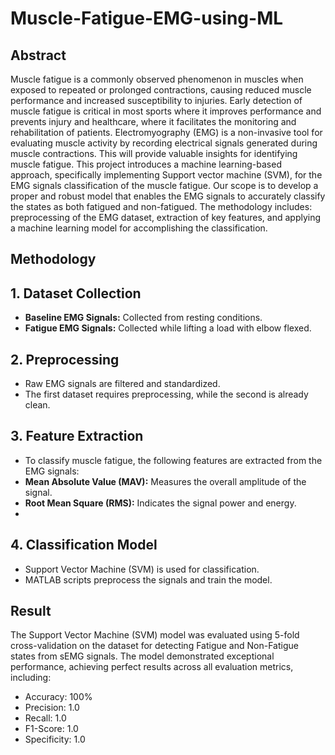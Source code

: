 # Muscle-Fatigue-EMG-using-ML
## Abstract
Muscle fatigue is a commonly observed phenomenon in muscles when exposed to repeated or prolonged contractions, causing reduced muscle performance and increased susceptibility to injuries. Early detection of muscle fatigue is critical in most sports where it improves performance and prevents injury and healthcare, where it facilitates the monitoring and rehabilitation of patients. Electromyography (EMG) is a non-invasive tool for evaluating muscle activity by recording electrical signals generated during muscle contractions. This will provide valuable insights for identifying muscle fatigue. This project introduces a machine learning-based approach, specifically implementing Support vector machine (SVM), for the EMG signals classification of the muscle fatigue. Our scope is to develop a proper and robust model that enables the EMG signals to accurately classify the states as both fatigued and non-fatigued. The methodology includes: preprocessing of the EMG dataset, extraction of key features, and applying a machine learning model for accomplishing the classification. 
## Methodology
## 1. Dataset Collection  
- **Baseline EMG Signals:** Collected from resting conditions.  
- **Fatigue EMG Signals:** Collected while lifting a load with elbow flexed.  

## 2. Preprocessing  
- Raw EMG signals are filtered and standardized.  
- The first dataset requires preprocessing, while the second is already clean.

## 3. Feature Extraction
- To classify muscle fatigue, the following features are extracted from the EMG signals:  
- **Mean Absolute Value (MAV):** Measures the overall amplitude of the signal.  
- **Root Mean Square (RMS):** Indicates the signal power and energy.
- 
## 4. Classification Model  
- Support Vector Machine (SVM) is used for classification.  
- MATLAB scripts preprocess the signals and train the model.

## Result
The Support Vector Machine (SVM) model was evaluated using 5-fold cross-validation on the dataset for detecting Fatigue and Non-Fatigue states from sEMG signals. The model demonstrated exceptional performance, achieving perfect results across all evaluation metrics, including:
- Accuracy: 100%
- Precision: 1.0
- Recall: 1.0
- F1-Score: 1.0
- Specificity: 1.0


